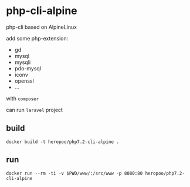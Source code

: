 # php-cli-alpine

php-cli based on AlpineLinux

add some php-extension:
 - gd 
 - mysql
 - mysqli 
 - pdo-mysql 
 - iconv 
 - openssl
 - ...

with `composer`

can run `laravel` project

## build 
```
docker build -t heropoo/php7.2-cli-alpine .
```

## run 
```
docker run --rm -ti -v $PWD/www/:/src/www -p 8080:80 heropoo/php7.2-cli-alpine
```
